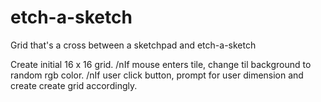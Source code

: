 # etch-a-sketch
Grid that's a cross between a sketchpad and etch-a-sketch

Create initial 16 x 16 grid.
/nIf mouse enters tile, change til background to random rgb color.
/nIf user click button, prompt for user dimension and create create grid accordingly.

